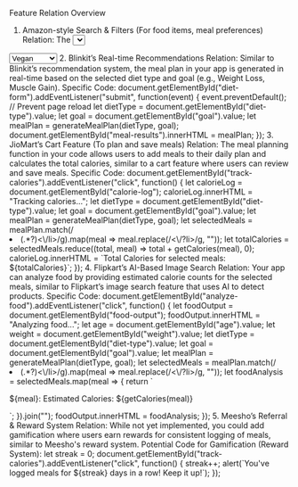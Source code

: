Feature Relation Overview
1. Amazon-style Search & Filters (For food items, meal preferences)
Relation: The <select> dropdowns for diet-type and goal in the form act like filters for meal preferences (e.g., Vegan, Keto, Weight Loss).
Specific Code:
<label for="diet-type">Diet Type:</label>
<select id="diet-type">
    <option value="vegan">Vegan</option>
    <option value="vegetarian">Vegetarian</option>
    <option value="keto">Keto</option>
    <option value="balanced">Balanced</option>
</select>
2. Blinkit’s Real-time Recommendations
Relation: Similar to Blinkit’s recommendation system, the meal plan in your app is generated in real-time based on the selected diet type and goal (e.g., Weight Loss, Muscle Gain).
Specific Code:
document.getElementById("diet-form").addEventListener("submit", function(event) {
    event.preventDefault(); // Prevent page reload
    let dietType = document.getElementById("diet-type").value;
    let goal = document.getElementById("goal").value;
    let mealPlan = generateMealPlan(dietType, goal);
    document.getElementById("meal-results").innerHTML = mealPlan;
});
3. JioMart’s Cart Feature (To plan and save meals)
Relation: The meal planning function in your code allows users to add meals to their daily plan and calculates the total calories, similar to a cart feature where users can review and save meals.
Specific Code:
document.getElementById("track-calories").addEventListener("click", function() {
    let calorieLog = document.getElementById("calorie-log");
    calorieLog.innerHTML = "Tracking calories...";
    let dietType = document.getElementById("diet-type").value;
    let goal = document.getElementById("goal").value;
    let mealPlan = generateMealPlan(dietType, goal);
    let selectedMeals = mealPlan.match(/<li>(.*?)<\/li>/g).map(meal => meal.replace(/<\/?li>/g, ""));
    let totalCalories = selectedMeals.reduce((total, meal) => total + getCalories(meal), 0);
    calorieLog.innerHTML = `Total Calories for selected meals: ${totalCalories}`;
});
4. Flipkart’s AI-Based Image Search
Relation: Your app can analyze food by providing estimated calorie counts for the selected meals, similar to Flipkart’s image search feature that uses AI to detect products.
Specific Code:
document.getElementById("analyze-food").addEventListener("click", function() {
    let foodOutput = document.getElementById("food-output");
    foodOutput.innerHTML = "Analyzing food...";
    let age = document.getElementById("age").value;
    let weight = document.getElementById("weight").value;
    let dietType = document.getElementById("diet-type").value;
    let goal = document.getElementById("goal").value;
    let mealPlan = generateMealPlan(dietType, goal);
    let selectedMeals = mealPlan.match(/<li>(.*?)<\/li>/g).map(meal => meal.replace(/<\/?li>/g, ""));
    let foodAnalysis = selectedMeals.map(meal => {
        return `<p>${meal}: Estimated Calories: ${getCalories(meal)}</p>`;
    }).join("");
    foodOutput.innerHTML = foodAnalysis;
});
5. Meesho’s Referral & Reward System
Relation: While not yet implemented, you could add gamification where users earn rewards for consistent logging of meals, similar to Meesho's reward system.
Potential Code for Gamification (Reward System):
let streak = 0;
document.getElementById("track-calories").addEventListener("click", function() {
    streak++;
    alert(`You've logged meals for ${streak} days in a row! Keep it up!`);
});
